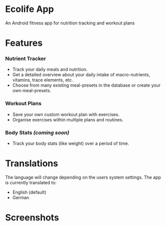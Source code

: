 # Ecolife App

An Android fitness app for nutrition tracking and workout plans

# Features

### Nutrient Tracker
- Track your daily meals and nutrition.
- Get a detailed overview about your daily intake of macro-nutrients, vitamins, trace elements, etc.
- Choose from many existing meal-presets in the database or create your own meal-presets.

### Workout Plans
- Save your own custom workout plan with exercises.
- Organise exercises within multiple plans and routines.

### Body Stats *(coming soon)*
- Track your body stats (like weight) over a period of time.

# Translations

 The language will change depending on the users system settings. The app is currently translated to:
 - English (default)
 - German

# Screenshots
